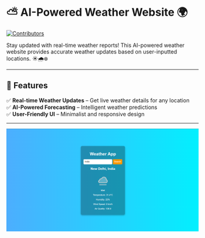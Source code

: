 # ⛅ AI-Powered Weather Website 🌍  

[![Contributors](https://img.shields.io/github/contributors/atul-vish/AI-Powered-Weather-Website)](#)

Stay updated with real-time weather reports! This AI-powered weather website provides accurate weather updates based on user-inputted locations. ☀️🌧️❄️  

---

## 📌 Features  
✅ **Real-time Weather Updates** – Get live weather details for any location  
✅ **AI-Powered Forecasting** – Intelligent weather predictions  
✅ **User-Friendly UI** – Minimalist and responsive design  

---

![Weather Website](https://github.com/atul-vish/AI-Powered-Weather-Website/blob/main/Weather%20Web.png)
